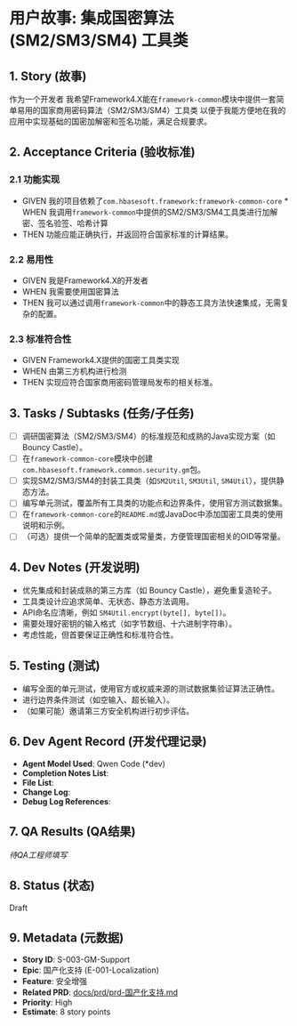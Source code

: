 # 用户故事: 集成国密算法 (SM2/SM3/SM4) 工具类

## 1. Story (故事)

作为一个开发者
我希望Framework4.X能在`framework-common`模块中提供一套简单易用的国家商用密码算法（SM2/SM3/SM4）工具类
以便于我能方便地在我的应用中实现基础的国密加解密和签名功能，满足合规要求。

## 2. Acceptance Criteria (验收标准)

### 2.1 功能实现
*   GIVEN 我的项目依赖了`com.hbasesoft.framework:framework-common-core` *   WHEN 我调用`framework-common`中提供的SM2/SM3/SM4工具类进行加解密、签名验签、哈希计算
*   THEN 功能应能正确执行，并返回符合国家标准的计算结果。

### 2.2 易用性
*   GIVEN 我是Framework4.X的开发者
*   WHEN 我需要使用国密算法
*   THEN 我可以通过调用`framework-common`中的静态工具方法快速集成，无需复杂的配置。

### 2.3 标准符合性
*   GIVEN Framework4.X提供的国密工具类实现
*   WHEN 由第三方机构进行检测
*   THEN 实现应符合国家商用密码管理局发布的相关标准。

## 3. Tasks / Subtasks (任务/子任务)
- [ ] 调研国密算法（SM2/SM3/SM4）的标准规范和成熟的Java实现方案（如 Bouncy Castle）。
- [ ] 在`framework-common-core`模块中创建`com.hbasesoft.framework.common.security.gm`包。
- [ ] 实现SM2/SM3/SM4的封装工具类（如`SM2Util`, `SM3Util`, `SM4Util`），提供静态方法。
- [ ] 编写单元测试，覆盖所有工具类的功能点和边界条件，使用官方测试数据集。
- [ ] 在`framework-common-core`的`README.md`或JavaDoc中添加国密工具类的使用说明和示例。
- [ ] （可选）提供一个简单的配置类或常量类，方便管理国密相关的OID等常量。

## 4. Dev Notes (开发说明)
*   优先集成和封装成熟的第三方库（如 Bouncy Castle），避免重复造轮子。
*   工具类设计应追求简单、无状态、静态方法调用。
*   API命名应清晰，例如 `SM4Util.encrypt(byte[], byte[])`。
*   需要处理好密钥的输入格式（如字节数组、十六进制字符串）。
*   考虑性能，但首要保证正确性和标准符合性。

## 5. Testing (测试)
*   编写全面的单元测试，使用官方或权威来源的测试数据集验证算法正确性。
*   进行边界条件测试（如空输入、超长输入）。
*   （如果可能）邀请第三方安全机构进行初步评估。

## 6. Dev Agent Record (开发代理记录)
*   **Agent Model Used**: Qwen Code (*dev)
*   **Completion Notes List**:
*   **File List**:
*   **Change Log**:
*   **Debug Log References**:

## 7. QA Results (QA结果)
_待QA工程师填写_

## 8. Status (状态)
Draft

## 9. Metadata (元数据)
*   **Story ID**: S-003-GM-Support
*   **Epic**: 国产化支持 (E-001-Localization)
*   **Feature**: 安全增强
*   **Related PRD**: [docs/prd/prd-国产化支持.md](../../docs/prd/prd-国产化支持.md)
*   **Priority**: High
*   **Estimate**: 8 story points
